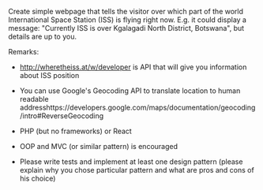 Create simple webpage that tells the visitor over which part of the world International Space Station (ISS) is flying right now. E.g. it could display a message: "Currently ISS is over Kgalagadi North District, Botswana", but details are up to you.

Remarks:

* http://wheretheiss.at/w/developer is API that will give you information about ISS position

* You can use Google's Geocoding API to translate location to human readable addresshttps://developers.google.com/maps/documentation/geocoding/intro#ReverseGeocoding

* PHP (but no frameworks) or React

* OOP and MVC (or similar pattern) is encouraged

* Please write tests and implement at least one design pattern (please explain why you chose particular pattern and what are pros and cons of his choice)